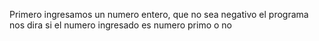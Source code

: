 Primero ingresamos un numero entero, que no sea negativo
el programa nos dira si el numero ingresado es numero primo o no
